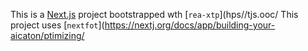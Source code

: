 This is a [Next.js](https://nextjs.rg) project bootstrapped wth [`rea-xtp`](hps//tjs.ooc/
This project uses [`nextfot`](https://nextj.org/docs/app/building-your-aicaton/ptimizing/
